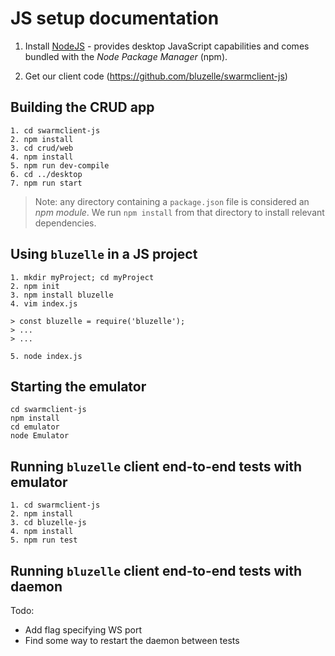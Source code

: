 # JS setup documentation

1. Install [NodeJS](https://nodejs.org/en/download/package-manager/) - provides desktop JavaScript capabilities and comes bundled with the *Node Package Manager* (npm).

2. Get our client code (https://github.com/bluzelle/swarmclient-js)


## Building the CRUD app

```
1. cd swarmclient-js
2. npm install
3. cd crud/web
4. npm install
5. npm run dev-compile
6. cd ../desktop
7. npm run start
```

> Note: any directory containing a `package.json` file is considered an *npm module*. We run `npm install` from that directory to install relevant dependencies.


## Using `bluzelle` in a JS project

```
1. mkdir myProject; cd myProject
2. npm init
3. npm install bluzelle
4. vim index.js

> const bluzelle = require('bluzelle');
> ...
> ...

5. node index.js
```


## Starting the emulator

```
cd swarmclient-js
npm install
cd emulator
node Emulator
```


## Running `bluzelle` client end-to-end tests with emulator

```
1. cd swarmclient-js
2. npm install
3. cd bluzelle-js
4. npm install
5. npm run test
```


## Running `bluzelle` client end-to-end tests with daemon

Todo: 
- Add flag specifying WS port
- Find some way to restart the daemon between tests
